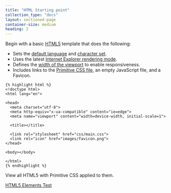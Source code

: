 ```yaml
---
title: "HTML Starting point"
collection_type: "docs"
layout: sectioned-page
container-size: medium
heading: 2
---
```


Begin with a basic <a href="https://en.wikipedia.org/wiki/HTML5">HTML5</a> template that does the following:

- Sets the <a href="http://www.w3schools.com/tags/ref_language_codes.asp" target="_blank">default language</a> and <a href="https://en.wikipedia.org/wiki/UTF-8">character set</a>.
- Uses the latest <a href="https://msdn.microsoft.com/en-us/library/jj676915(v=vs.85).aspx">Internet Explorer rendering mode</a>.
- Defines the <a href="https://developer.mozilla.org/en-US/docs/Mozilla/Mobile/Viewport_meta_tag">width of the viewport</a> to enable responsiveness.
- Includes links to the <a href="https://taniarascia.github.io/primitive/css/main.css" target="_blank">Primitive CSS file</a>, an empty JavaScript file, and a Favicon.

~~~
{% highlight html %}
<!doctype html>
<html lang="en">

<head>
  <meta charset="utf-8">
  <meta http-equiv="x-ua-compatible" content="ie=edge">
  <meta name="viewport" content="width=device-width, initial-scale=1">

  <title></title>

  <link rel="stylesheet" href="css/main.css">
  <link rel="icon" href="images/favicon.png">
</head>

<body></body>

</html>
{% endhighlight %}
~~~

View all HTML5 with Primitive CSS applied to them. 

<a href="{{ '/test/' | relative_url }}" class="button">HTML5 Elements Test</a>
